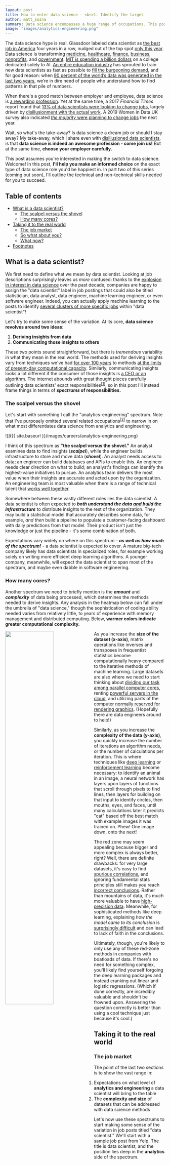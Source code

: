 ```yaml
---
layout: post
title: How to enter data science - <br>1. Identify the target
author: matt_sosna
summary: Data science encompasses a huge range of occupations. This post will help you identify what role to aim for by introducing two spectrums that categorize data science roles - analytics-engineering, and computational complexity.
image: "images/analytics-engineering.png"
---
```


The data science hype is real. Glassdoor labeled data scientist as [the best job in America]((https://www.forbes.com/sites/louiscolumbus/2019/01/23/data-scientist-leads-50-best-jobs-in-america-for-2019-according-to-glassdoor/#4c27af67474f)) four years in a row, nudged out of the top spot [only this year](https://www.glassdoor.com/blog/the-best-jobs-in-america-2020/). Data science is transforming [medicine](https://www.theverge.com/2018/8/13/17670156/deepmind-ai-eye-disease-doctor-moorfields), [healthcare](https://www.mckinsey.com/industries/healthcare-systems-and-services/our-insights/the-big-data-revolution-in-us-health-care), [finance](https://www.information-age.com/finance-data-science-123477203/), [business](https://neilpatel.com/blog/how-netflix-uses-analytics/), [nonprofits](https://www.datakind.org/blog/a-step-change-datakind-raises-20m-investment-to-support-the-data-science-for-social-good-ecosystem), and [government](https://gcn.com/articles/2018/11/01/psi_intelligent-grants-automation.aspx). [MIT is spending a billion dollars](http://news.mit.edu/2018/mit-reshapes-itself-stephen-schwarzman-college-of-computing-1015) on a college dedicated solely to AI. [An entire education industry](https://www.switchup.org/rankings/best-data-science-bootcamps) has sprouted to train new data scientists as fast as possible to [fill the burgeoning demand](https://insidebigdata.com/2018/08/19/infographic-data-scientist-shortage/), and for good reason: when [90 percent of the world’s data was generated in the last two years](https://www.glassdoor.com/Salaries/data-scientist-salary-SRCH_KO0,14.htm), we’re in dire need of people who understand how to find patterns in that pile of numbers.

When there's a good match between employer and employee, data science is [a rewarding profession](https://www.businessinsider.com/what-its-like-to-be-a-data-scientist-best-job-in-america-2017-9). Yet at the same time, a 2017 *Financial Times* report found that [13% of data scientists were looking to change jobs](https://www.ft.com/content/49e81ebe-cbc3-11e7-8536-d321d0d897a3), largely driven by [disillusionment with the actual work](https://conductscience.com/are-data-scientists-leaving-jobs/). A 2019 Women in Data UK survey also indicated [*the majority* were planning to change jobs](https://www.computerweekly.com/news/252474752/Most-data-scientists-plan-exit-in-2020-Women-in-Data-conference-hears) the next year.

Wait, so what's the take-away? Is data science a dream job or should I stay away? My take-away, which I share even with [disillusioned data scientists](https://towardsdatascience.com/why-so-many-data-scientists-are-leaving-their-jobs-a1f0329d7ea4), is that **data science is indeed an awesome profession - come join us!** But at the same time, **choose your employer carefully.**

This post assumes you're interested in making the switch to data science. Welcome! In this post, **I'll help you make an informed choice** on the exact type of data science role you'd be happiest in. In part two of this series (coming out soon), I'll outline the technical and non-technical skills needed for you to succeed.

## Table of contents
* [What is a data scientist?](#what-is-a-data-scientist)
  - [The scalpel versus the shovel](#the-scalpel-versus-the-shovel)
  - [How many cores?](#how-many-cores)
* [Taking it to the real world](#taking-it-to-the-real-world)
  - [The job market](#the-job-market)
  - [So what about you?](#so-what-about-you)
  - [What now?](#what-now)
* [Footnotes](#footnotes)

## What is a data scientist?
We first need to define what we mean by data scientist. Looking at job descriptions surprisingly leaves us *more* confused: thanks to the [explosion in interest in data science](https://insidebigdata.com/2018/08/19/infographic-data-scientist-shortage/) over the past decade, companies are happy to assign the "data scientist" label in job postings that could also be titled statistician, data analyst, data engineer, machine learning engineer, or even software engineer. Indeed, you can actually apply machine learning to the posts to identify [several clusters of more specific jobs](https://towardsdatascience.com/can-we-redefine-data-science-titles-based-on-roles-6a2c321201c7) within "data scientist"!

Let's try to make some sense of the variation. At its core, **data science revolves around two ideas:**
1. **Deriving insights from data**
2. **Communicating those insights to others**

These two points sound straightforward, but there is *tremendous* variability in what they mean in the real world. The methods used for deriving insights vary from techniques we've had [for over 100 years](https://en.wikipedia.org/wiki/Student%27s_t-test#History) to methods [at the limits of present-day computational capacity](https://venturebeat.com/2020/07/15/mit-researchers-warn-that-deep-learning-is-approaching-computational-limits/). Similarly, communicating insights looks a lot different if the consumer of those insights is [a CEO or an algorithm](https://hbr.org/2018/11/the-kinds-of-data-scientist). The internet abounds with great thought pieces carefully outlining data scientists' exact responsibilities<sup>[[1]](#footnotes)</sup>, so in this post I'll instead frame things in terms of **_spectrums_ of responsibilities.**

### The scalpel versus the shovel
Let's start with something I call the "analytics-engineering" spectrum. Note that I've purposely omitted several related occupations<sup>[[2]](#footnotes)</sup> to narrow in on what most differentiates data science from analytics and engineering.

![]({{ site.baseurl }}/images/careers/analytics-engineering.png)

I think of this spectrum as **"the scalpel versus the shovel."** An analyst examines data to find insights (**_scalpel_**), while the engineer builds infrastructure to store and move data (**_shovel_**). An analyst needs access to data; an engineer can build databases and APIs to enable this. An engineer needs clear direction on what to build; an analyst's findings can identify the highest-value initiatives to pursue. An analytics team delivers the most value when their insights are accurate and acted upon by the organization. An engineering team is most valuable when there is a range of technical talent that [works well together](https://builtin.com/software-engineering-perspectives/software-development-team).

Somewhere between these vastly different roles lies the data scientist. A data scientist is often expected to _**both understand the data <u>and</u> build the infrastructure**_ to distribute insights to the rest of the organization. They may build a statistical model that accurately describes some data, for example, *and then* build a pipeline to populate a customer-facing dashboard with daily predictions from that model. Their product isn't just the knowledge or just the pipeline - it's some combination of both.

Expectations vary widely on where on this spectrum - _**as well as how much of the spectrum!**_ - a data scientist is expected to cover. A mature big-tech company likely has data scientists in specialized roles, for example working solely on writing more efficient deep learning algorithms. A younger company, meanwhile, will expect the data scientist to span most of the spectrum, and maybe even dabble in software engineering.

### How many cores?
Another spectrum we need to briefly mention is the _**amount**_ and _**complexity**_ of data being processed, which determines the methods needed to derive insights. Any analysis in the heatmap below can fall under the umbrella of "data science," though the sophistication of coding ability needed varies from relatively little, to years of experience with memory management and distributed computing. Below, **warmer colors indicate greater computational complexity.**

<img src="{{ site.baseurl }}/images/careers/complexity_spectrum.png" height="55%" width="55%" align="left">

As you increase the **size of the dataset (x-axis)**, matrix operations like inverses and transposes in frequentist statistics become computationally heavy compared to the iterative methods of machine learning. Large datasets are also where we need to start thinking about [dividing our task among parallel computer cores](https://www.omnisci.com/technical-glossary/parallel-computing), renting [powerful servers in the cloud](https://en.wikipedia.org/wiki/Cloud_computing), and utilizing parts of the computer [normally reserved for rendering graphics](https://www.boston.co.uk/info/nvidia-kepler/what-is-gpu-computing.aspx). (Hopefully there are data engineers around to help!)

Similarly, as you increase the **complexity of the data (y-axis)**, you quickly increase the number of iterations an algorithm needs, or the number of calculations per iteration. This is where techniques like [deep learning](https://machinelearningmastery.com/what-is-deep-learning/) or [reinforcement learning](https://deepsense.ai/what-is-reinforcement-learning-the-complete-guide/) become necessary: to identify an animal in an image, a neural network has layers upon layers of functions that scroll through pixels to find lines, then layers for building on that input to identify circles, then mouths, eyes, and faces, until many calculations later it predicts "cat" based off the best match with example images it was trained on. Phew! One image down, onto the next!

The red zone may seem appealing because bigger and more complex is always better, right? Well, there are definite drawbacks: for very large datasets, it's easy to find [spurious correlations](https://www.ncbi.nlm.nih.gov/pmc/articles/PMC4236847/), and ignoring fundamental stats principles still makes you reach [incorrect conclusions](https://www.kdnuggets.com/2016/07/big-data-trouble-forgot-applied-statistics.html). Rather than mountains of data, it's much more valuable to have [high-precision data](https://hbr.org/2017/07/sometimes-small-data-is-enough-to-create-smart-products). Meanwhile, for sophisticated methods like deep learning, explaining *how the model came to its conclusion* is [surprisingly difficult](https://hub.packtpub.com/improve-interpretability-machine-learning-systems/) and can lead to lack of faith in the conclusions.

Ultimately, though, you're likely to only use any of these red-zone methods in companies with boatloads of data. If there's no need for something complex, you'll likely find yourself forgoing the deep learning packages and instead cranking out linear and logistic regressions. (Which if done correctly, are incredibly valuable and shouldn't be frowned upon. Answering the question correctly is better than using a cool technique just because it's cool.)

## Taking it to the real world
### The job market
The point of the last two sections is to show the vast range in:
1. Expectations on what level of **analytics and engineering** a data scientist will bring to the table
2. The **complexity and size** of datasets that can be addressed with data science methods

Let's now use these spectrums to start making some sense of the variation in job posts titled "data scientist." We'll start with a sample job post from Yelp. The title is data scientist, and the position lies deep in the **analytics** side of the spectrum.

<img src="{{ site.baseurl }}/images/careers/ds_job1.png" align="center" height="75%" width="75%" class="center">

It's hard to tell where on the computational complexity heatmap this job falls without seeing specific data science techniques listed, but we can make some inferences. Yelp's data consists of tens of millions of numerical rankings and text reviews, meaning their data scientists are likely employing machine learning and [natural language processing](https://machinelearningmastery.com/natural-language-processing/). Yet, because the job post mentions running experiments that impact millions of users, the data science involved may be more focused on how users interact with the site and app itself. These analyses will likely involve [A/B testing](https://www.optimizely.com/optimization-glossary/ab-testing/), which is typically light on the computational complexity but requires careful statistical control of noise not relevant to the business questions. It's also clear that **Yelp expects the person in this role to provide guidance for business decisions**, meaning statistical nuance is important.

Now let's look at the other end of the spectrum. Here's a sample job posting from Tesla. Again the title is data scientist, but this time the position is **heavy on the engineering.**

<img src="{{ site.baseurl }}/images/careers/ds_job2.png" align="center" height="75%" width="75%" class="center">

It's clear that this job falls in the red zone of computational complexity. [Tensorflow](https://www.tensorflow.org/) and [Keras](https://keras.io/) are tools for deep learning; you'll likely be working on improving how Tesla's autonomous driving algorithms process images dozens or even hundreds of times per second. [Continuous integration](https://codeship.com/continuous-integration-essentials), [REST APIs](https://restfulapi.net/), and JavaScript are clear signs that **the person for this role is expected to have software engineering chops.** The big-picture questions Tesla is trying to solve with data science are likely well-defined - now it's time to flex some muscle with state-of-the-art computation.

### So what about you?
As we can see, "data scientist" is a catch-all phrase for a wide range of work, much like how the term "engineer" encompasses dozens of professions. To figure out where on the data science spectrum you'd like to be, I'd ask yourself a few questions:

1. **How much do I care about statistical nuances like random effects and representative sampling?**
 - <span style='color:darkorange'>*Not at all, give me the determinism of code* --> + engineering</span>
 - <span style='color:dodgerblue'>*I care a lot, and p.s. p-values are misleading!* --> + analytics <br><br></span>
2. **How much do I care about optimizing code to make it more efficient?**
 - <span style='color:darkorange'>*This function is 150 lines long - let's modularize that* --> + engineering</span>
 - <span style='color:dodgerblue'>*Getting the stats right is more important than writing perfect code* --> + analytics <br><br></span>
3. **How much do I want to build a pipeline once the analysis is complete?**
 - <span style='color:darkorange'>*Actually, I care more about the pipeline than the analysis* --> + engineering</span>
 - <span style='color:dodgerblue'>*I'd rather focus on making sure any conclusion I produce is accurate* --> + analytics <br><br></span>

<u><b>I lean towards analytics!</b></u><br>
If you found yourself identifying more with the analytics answers, I'd focus on building **strong skills in R and data visualization**, **good Excel**, and **decent SQL**. A major bonus would be dashboarding skills like [Shiny](https://shiny.rstudio.com/), [Tableau](https://www.tableau.com/), or [D3.js](https://d3js.org/). A crucial part of your job will be **communicating insights to stakeholders**, so you need to have expert-level skills in explaining your analyses and their conclusions. Your best bet for employers will be mature companies with established data pipelines and who have identified the need for dedicated analysts helping inform business decisions. As a next step, I'd highly recommend Cassie Kozyrkov's *Harvard Business Review* article ["What Great Data Analysts Do - And Why Every Organization Needs Them."](https://hbr.org/2018/12/what-great-data-analysts-do-and-why-every-organization-needs-them)

<u><b>I lean towards engineering!</b></u><br>
If you found yourself identifying more with the engineering answers, I'd focus on building **strong skills in Python, SQL, and [cloud computing](https://en.wikipedia.org/wiki/Cloud_computing).** Understanding data architecture best practices, such as [relational versus non-relational databases](https://www.pluralsight.com/blog/software-development/relational-non-relational-databases) or how to [configure a Spark cluster](https://www.tutorialkart.com/apache-spark/how-to-setup-an-apache-spark-cluster/), becomes important. **JavaScript** veers away from data science but is crucial for integrating your work seamlessly into the rest of a company's product. If you want to work on huge datasets, consider adding in **Scala or Java**. **Your code will be your product**, so you'll want to read up on [coding best practices](https://www.aversan.com/coding-standards-and-best-practices-2/) and maybe even a textbook or two. Being able to write efficient code in an array of languages will let you tackle a wide range of challenges - ideal for data and software engineering.

<u><b>I want it all!</b></u><br>
If you don't fall neatly in the pure analytics vs. pure engineering bucket, that's great! There are plenty of jobs out there with the right level of computational complexity and analytics vs. engineering you're looking for. No matter where on the spectrum you fall, though, I'd focus on leveling up your **Python and SQL**, as well as **being able to identify relevant questions for an organization.** The data scientist that has the business sense to identify the right question to pursue, the analytical strength to find answers to those analyses, and the self-sufficiency to deploy the results of those analyses is considered a [tremendously valuable unicorn](https://hbr.org/2018/11/the-kinds-of-data-scientist). I'll go more detail on the technical and non-technical skills in an upcoming post.

### What now?
**No matter what path you want to take, <u>start building a portfolio</u>**. A GitHub repo is fine, or a blog like this one. **Projects are key to learning** - when you're forced to demonstrate an analysis or build an API yourself, you *internalize* concepts that can otherwise stay abstract. When applying to jobs, it's also helpful to **have some proof of your coding ability** beyond a line on your CV. Writing my [Intro to R]({{ site.baseurl }}/R-1-Intro) series was critical for me developing as a programmer, and it helped land me my first job out of grad school. The team was coding solely in Python, which I didn't have much experience in, but my boss (secretly) read my R blog posts and figured I understood programming well enough to pick up Python on the fly. It worked!

Once you know where on the analytics-engineering spectrum and computational complexity spectrums you fall, **start filtering out job posts** that don't involve the sort of work you'd want to do. No use spending energy on a job you don't want to do anyway! Similarly, start **thinking about the field you want to contribute to.** Especially in analytics and data science, your work will require solid understanding of the field's challenges and your organization's strategy to address them. Your job will be much more enjoyable if you find the field interesting! Finally, once you're interviewing for jobs, **look out for [data science red flags](https://hookedondata.org/red-flags-in-data-science-interviews/),** such as a lack of engineering support for data scientists, no version control, or fuzzy answers about the amount of analytics versus engineering the role involves.

Good luck! Grad students and postdocs looking to enter data science, keep an eye out for an upcoming post aimed at you. And as always, feel free to reach out to me if I can help you.

Best,<br>
Matt

## Footnotes
1. [[What is a data scientist?]](#what-is-a-data-scientist) Here are a few pieces that I think are particularly insightful.
  - Andrew Zola, *Springboard*: ["Machine Learning Engineer vs. Data Scientist"](https://www.springboard.com/blog/machine-learning-engineer-vs-data-scientist/)
  - Yael Gerten, *Harvard Business Review*: ["The Kinds of Data Scientist"](https://hbr.org/2018/11/the-kinds-of-data-scientist)
  - Cassie Kozyrkov, *Hackernoon*: ["Why businesses fail at machine learning"](https://hackernoon.com/why-businesses-fail-at-machine-learning-fbff41c4d5db) <br><br>

2. [[The scalpel versus the shovel]](#the-scalpel-versus-the-shovel) Machine learning engineers, computational social scientists, statisticians, deep learning researchers, business intelligence analysts... there's [a lot more](https://www.northeastern.edu/graduate/blog/data-science-careers-shaping-our-future/) we could add here, but our spectrum would start becoming two- or three-dimensional. For an alternate take, here are some interesting visuals I spliced together from a piece by [efinancialcareers](https://news.efinancialcareers.com/uk-en/3001517/data-science-careers-finance): <br>
  ![]({{ site.baseurl }}/images/careers/efinance_figure.png)

